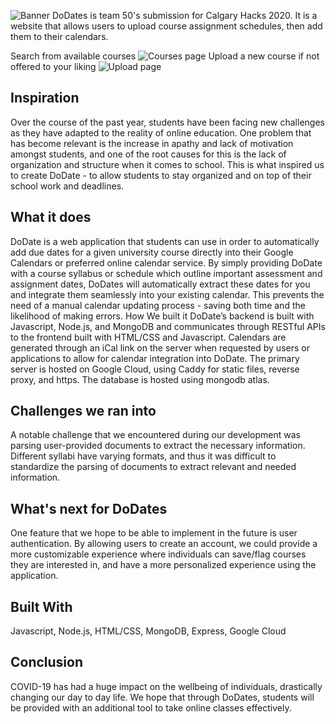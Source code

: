 ![Banner](https://imgur.com/lW03Okg.png)
DoDates is team 50's submission for Calgary Hacks 2020. It is a website that allows users to upload course assignment schedules, then add them to their calendars.

Search from available courses
![Courses page](https://imgur.com/dExqXgx.png)
Upload a new course if not offered to your liking
![Upload page](https://i.imgur.com/Jwv02Xk.png)

## Inspiration
Over the course of the past year, students have been facing new challenges as they have adapted to the reality of online education. One problem that has become relevant is the increase in apathy and lack of motivation amongst students, and one of the root causes for this is the lack of organization and structure when it comes to school. This is what inspired us to create DoDate - to allow students to stay organized and on top of their school work and deadlines.

## What it does
DoDate is a web application that students can use in order to automatically add due dates for a given university course directly into their Google Calendars or preferred online calendar service. By simply providing DoDate with a course syllabus or schedule which outline important assessment and assignment dates, DoDates will automatically extract these dates for you and integrate them seamlessly into your existing calendar. This prevents the need of a manual calendar updating process - saving both time and the likelihood of making errors.
How We built it 
DoDate’s backend is built with Javascript, Node.js, and MongoDB and communicates through RESTful APIs to the frontend built with HTML/CSS and Javascript. Calendars are generated through an iCal link on the server when requested by users or applications to allow for calendar integration into DoDate. The primary server is hosted on Google Cloud, using Caddy for static files, reverse proxy, and https. The database is hosted using mongodb atlas.

## Challenges we ran into
A notable challenge that we encountered during our development was parsing user-provided documents to extract the necessary information. Different syllabi have varying formats, and thus it was difficult to standardize the parsing of documents to extract relevant and needed information.

## What's next for DoDates
One feature that we hope to be able to implement in the future is user authentication. By allowing users to create an account, we could provide a more customizable experience where individuals can save/flag courses they are interested in, and have a more personalized experience using the application.

## Built With 
Javascript, Node.js, HTML/CSS, MongoDB, Express, Google Cloud

## Conclusion
COVID-19 has had a huge impact on the wellbeing of individuals, drastically changing our day to day life. We hope that through DoDates, students will be provided with an additional tool to take online classes effectively.

